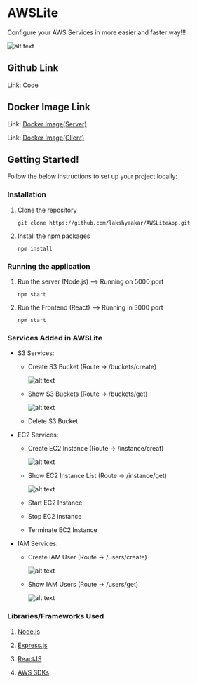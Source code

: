 # AWSLite
Configure your AWS Services in more easier and faster way!!!

![alt text](https://user-images.githubusercontent.com/50449265/165279294-4ba5a147-e7a0-4e15-8d6c-fea740df298f.png)   

## Github Link

Link: [Code](https://github.com/lakshyaakar/AWSLiteApp)

## Docker Image Link

Link: [Docker Image(Server)](https://hub.docker.com/repository/docker/lakshyaakar7/awsliteserver)

Link: [Docker Image(Client)](https://hub.docker.com/repository/docker/lakshyaakar7/awsliteclient)


<!-- GETTING STARTED -->
## Getting Started!

Follow the below instructions to set up your project locally:

### Installation

1. Clone the repository
   ```
   git clone https://github.com/lakshyaakar/AWSLiteApp.git
   ```
2. Install the npm packages
   ```
   npm install
   ```
### Running the application

1. Run the server (Node.js) --> Running on 5000 port
   ```
   npm start
   ```

2. Run the Frontend (React) --> Running in 3000 port
   ```
   npm start
   ```


### Services Added in AWSLite

* S3 Services: 
  
  * Create S3 Bucket (Route -> /buckets/create)
 
      ![alt text](https://user-images.githubusercontent.com/50449265/165279294-4ba5a147-e7a0-4e15-8d6c-fea740df298f.png)   
      
  * Show S3 Buckets (Route -> /buckets/get)
 
      ![alt text](https://user-images.githubusercontent.com/50449265/165279294-4ba5a147-e7a0-4e15-8d6c-fea740df298f.png)   
 
  * Delete S3 Bucket

* EC2 Services:

  * Create EC2 Instance (Route -> /instance/creat)
 
      ![alt text](https://user-images.githubusercontent.com/50449265/165279294-4ba5a147-e7a0-4e15-8d6c-fea740df298f.png)   
 
  * Show EC2 Instance List (Route -> /instance/get)
  
      ![alt text](https://user-images.githubusercontent.com/50449265/165279294-4ba5a147-e7a0-4e15-8d6c-fea740df298f.png)   
 
  * Start EC2 Instance
  * Stop EC2 Instance 
  * Terminate EC2 Instance

* IAM Services:

  * Create IAM User (Route -> /users/create) 
  
      ![alt text](https://user-images.githubusercontent.com/50449265/165279294-4ba5a147-e7a0-4e15-8d6c-fea740df298f.png)   
 
  * Show IAM Users  (Route -> /users/get)
  
      ![alt text](https://user-images.githubusercontent.com/50449265/165279294-4ba5a147-e7a0-4e15-8d6c-fea740df298f.png)   
      
    
### Libraries/Frameworks Used

1.  [Node.js](https://nodejs.org/en/)

2.  [Express.js](https://expressjs.com/)

3.  [ReactJS](https://reactjs.org/)

4.  [AWS SDKs](https://aws.amazon.com/tools/)

